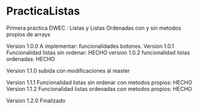 # PracticaListas
Primera practica DWEC : Listas y Listas Ordenadas con y sin metodos propios de arrays

Version 1.0.0
A implementar: funcionalidades botones.
Version 1.0.1
Funcionalidad listas sin ordenar: HECHO
version 1.0.2
funcionalidad listas ordenadas: HECHO 

Version 1.1.0
subida con modificaciones al master

Version 1.1.1
Funcionalidad listas sin ordenar con metodos propios: HECHO
Version 1.1.2
Funcionalidad listas ordenadas con metodos propios: HECHO

Version 1.2.0
Finalizado
